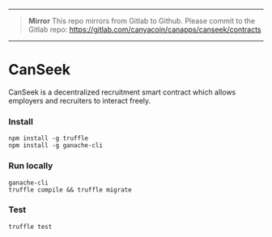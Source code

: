 ****

> **Mirror**
> This repo mirrors from Gitlab to Github. Please commit to the Gitlab repo:
> https://gitlab.com/canyacoin/canapps/canseek/contracts

****


# CanSeek
CanSeek is a decentralized recruitment smart contract which allows employers and recruiters to interact freely.

### Install
```
npm install -g truffle
npm install -g ganache-cli
```

### Run locally
```
ganache-cli
truffle compile && truffle migrate
```

### Test
```
truffle test
```